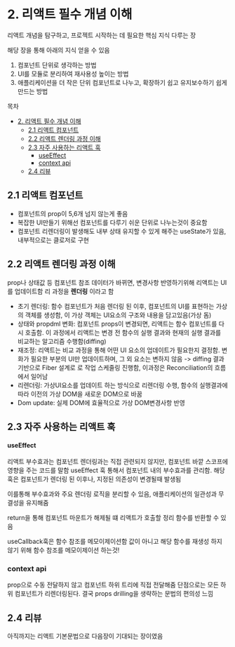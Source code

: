 # 2. 리액트 필수 개념 이해

리액트 개념을 탐구하고, 프로젝트 시작하는 데 필요한 핵심 지식 다루는 장

해당 장을 통해 아래의 지식 얻을 수 있음

1. 컴포넌트 단위로 생각하는 방법
2. UI를 모듈로 분리하여 재사용성 높이는 방법
3. 애플리케이션을 더 작은 단위 컴포넌트로 나누고, 확장하기 쉽고 유지보수하기 쉽게 만드는 방법

목차

- [2. 리액트 필수 개념 이해](#2-리액트-필수-개념-이해)
  - [2.1 리액트 컴포넌트](#21-리액트-컴포넌트)
  - [2.2 리액트 렌더링 과정 이해](#22-리액트-렌더링-과정-이해)
  - [2.3 자주 사용하는 리액트 훅](#23-자주-사용하는-리액트-훅)
      - [useEffect](#useeffect)
    - [context api](#context-api)
  - [2.4 리뷰](#24-리뷰)

## 2.1 리액트 컴포넌트

- 컴포넌트의 prop이 5,6개 넘지 않는게 좋음
- 복잡한 UI만들기 위해선 컴포넌트를 다루기 쉬운 단위로 나누는것이 중요함
- 컴포넌트 리렌더링이 발생해도 내부 상태 유지할 수 있게 해주는 useState가 있음, 내부적으로는 클로저로 구현

## 2.2 리액트 렌더링 과정 이해

prop나 상태값 등 컴포넌트 참조 데이터가 바뀌면, 변경사항 반영하기위해 리액트는 UI를 업데이트함 리 과정을 **렌더링** 이라고 함

- 초기 렌더링: 함수 컴포넌트가 처음 렌더링 된 이후, 컴포넌트의 UI를 표현하는 가상의 객체를 생성함, 이 가상 객체는 UI요소의 구조와 내용을 담고있음(가상 돔)
- 상태와 propdml 변화: 컴포넌트 props이 변경되면, 리액트는 함수 컴포넌트를 다시 호출함. 이 과정에서 리액트는 변경 전 함수의 실행 결과와 현재의 실행 결과를 비교하는 알고리즘 수행함(diffing)
- 재조정: 리액트는 비교 과정을 통해 어떤 UI 요소의 업데이트가 필요한지 결정함. 변화가 필요한 부분의 UI만 업데이트하며, 그 외 요소는 변하지 않음
  -> diffing 결과 기반으로 Fiber 설계로 로 작업 스케줄링 진행함, 이과정은 Reconciliation의 흐름에서 일어남
- 리렌더링: 가상UI요소를 업데이트 하는 방식으로 리렌더링 수행, 함수의 실행결과에 따라 이전의 가상 DOM을 새로운 DOM으로 바꿈
- Dom update: 실제 DOM에 효율적으로 가상 DOM변경사항 반영

## 2.3 자주 사용하는 리액트 훅

#### useEffect

리액트 부수효과는 컴포넌트 렌더링과는 직접 관련되지 않지만, 컴포넌트 바깥 스코프에 영향을 주는 코드를 말함
useEffect 훅 통해서 컴포넌트 내의 부수효과를 관리함. 해당 훅은 컴포넌트가 렌더링 된 이후나, 지정된 의존성이 변경될때 발생됨

이를통해 부수효과와 주요 렌더링 로직을 분리할 수 있음, 애플리케이션의 일관성과 무결성을 유지해줌

return을 통해 컴포넌트 마운트가 해제될 떄 리액트가 호출할 정리 함수를 반환할 수 있음

useCallback훅은 함수 참조를 메모이제이션함
값이 아니고 해당 함수를 재생성 하지 않기 위해 함수 참조를 메모이제이션 하는것!

### context api

prop으로 수동 전달하지 않고 컴포넌트 하위 트리에 직접 전달해줌
단점으로는 모든 하위 컴포넌트가 리렌더링된다. 결국 props drilling을 생략하는 문법의 편의성 느낌

## 2.4 리뷰

아직까지는 리액트 기본문법으로 다음장이 기대되는 장이였음
